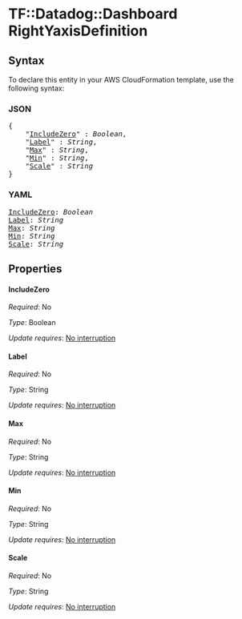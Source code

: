 # TF::Datadog::Dashboard RightYaxisDefinition

## Syntax

To declare this entity in your AWS CloudFormation template, use the following syntax:

### JSON

<pre>
{
    "<a href="#includezero" title="IncludeZero">IncludeZero</a>" : <i>Boolean</i>,
    "<a href="#label" title="Label">Label</a>" : <i>String</i>,
    "<a href="#max" title="Max">Max</a>" : <i>String</i>,
    "<a href="#min" title="Min">Min</a>" : <i>String</i>,
    "<a href="#scale" title="Scale">Scale</a>" : <i>String</i>
}
</pre>

### YAML

<pre>
<a href="#includezero" title="IncludeZero">IncludeZero</a>: <i>Boolean</i>
<a href="#label" title="Label">Label</a>: <i>String</i>
<a href="#max" title="Max">Max</a>: <i>String</i>
<a href="#min" title="Min">Min</a>: <i>String</i>
<a href="#scale" title="Scale">Scale</a>: <i>String</i>
</pre>

## Properties

#### IncludeZero

_Required_: No

_Type_: Boolean

_Update requires_: [No interruption](https://docs.aws.amazon.com/AWSCloudFormation/latest/UserGuide/using-cfn-updating-stacks-update-behaviors.html#update-no-interrupt)

#### Label

_Required_: No

_Type_: String

_Update requires_: [No interruption](https://docs.aws.amazon.com/AWSCloudFormation/latest/UserGuide/using-cfn-updating-stacks-update-behaviors.html#update-no-interrupt)

#### Max

_Required_: No

_Type_: String

_Update requires_: [No interruption](https://docs.aws.amazon.com/AWSCloudFormation/latest/UserGuide/using-cfn-updating-stacks-update-behaviors.html#update-no-interrupt)

#### Min

_Required_: No

_Type_: String

_Update requires_: [No interruption](https://docs.aws.amazon.com/AWSCloudFormation/latest/UserGuide/using-cfn-updating-stacks-update-behaviors.html#update-no-interrupt)

#### Scale

_Required_: No

_Type_: String

_Update requires_: [No interruption](https://docs.aws.amazon.com/AWSCloudFormation/latest/UserGuide/using-cfn-updating-stacks-update-behaviors.html#update-no-interrupt)

